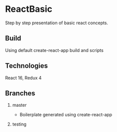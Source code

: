# ReactBasic

Step by step presentation of basic react concepts. 

## Build

Using default create-react-app build and scripts

## Technologies

React 16, Redux 4

## Branches

1. master
    * Boilerplate generated using create-react-app

1. testing
    
